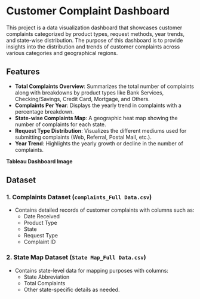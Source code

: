 # Customer Complaint Dashboard

This project is a data visualization dashboard that showcases customer complaints categorized by product types, request methods, year trends, and state-wise distribution. The purpose of this dashboard is to provide insights into the distribution and trends of customer complaints across various categories and geographical regions.

## Features

- **Total Complaints Overview**: Summarizes the total number of complaints along with breakdowns by product types like Bank Services, Checking/Savings, Credit Card, Mortgage, and Others.
- **Complaints Per Year**: Displays the yearly trend in complaints with a percentage breakdown.
- **State-wise Complaints Map**: A geographic heat map showing the number of complaints for each state.
- **Request Type Distribution**: Visualizes the different mediums used for submitting complaints (Web, Referral, Postal Mail, etc.).
- **Year Trend**: Highlights the yearly growth or decline in the number of complaints.

**Tableau Dashboard Image**
  
## Dataset
 
### 1. Complaints Dataset (`complaints_Full Data.csv`)
- Contains detailed records of customer complaints with columns such as:
  - Date Received
  - Product Type
  - State
  - Request Type
  - Complaint ID
 
### 2. State Map Dataset (`State Map_Full Data.csv`)
- Contains state-level data for mapping purposes with columns:
  - State Abbreviation
  - Total Complaints
  - Other state-specific details as needed.
